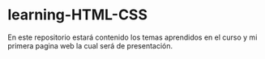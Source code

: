 # learning-HTML-CSS
En este repositorio estará contenido los temas aprendidos en el curso y mi primera pagina web la cual será de presentación. 
